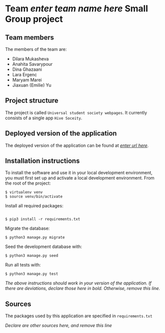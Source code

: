 # Team *enter team name here* Small Group project

## Team members
The members of the team are:
- Dilara Mukasheva
- Anahita Savarypour
- Dina Ghazaani
- Lara Ergenc
- Maryam Marei 
- Jiaxuan (Emilie) Yu

## Project structure
The project is called `Universal student society webpages`.  It currently consists of a single app `Hive Soceity`.

## Deployed version of the application
The deployed version of the application can be found at [*enter url here*](*enter_url_here*).

## Installation instructions
To install the software and use it in your local development environment, you must first set up and activate a local development environment.  From the root of the project:

```
$ virtualenv venv
$ source venv/bin/activate
```

Install all required packages:

```

$ pip3 install -r requirements.txt

```

Migrate the database:

```
$ python3 manage.py migrate
```

Seed the development database with:

```
$ python3 manage.py seed
```

Run all tests with:
```
$ python3 manage.py test
```

*The above instructions should work in your version of the application.  If there are deviations, declare those here in bold.  Otherwise, remove this line.*

## Sources
The packages used by this application are specified in `requirements.txt`

*Declare are other sources here, and remove this line*
